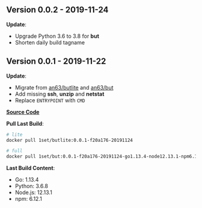 ## Version 0.0.2 - 2019-11-24

**Update**:

* Upgrade Python 3.6 to 3.8 for **but**
* Shorten daily build tagname


## Version 0.0.1 - 2019-11-22

**Update**:

* Migrate from [an63/butlite](https://hub.docker.com/r/an63/butlite) and [an63/but](https://hub.docker.com/r/an63/but)
* Add missing **ssh**, **unzip** and **netstat**
* Replace `ENTRYPOINT` with `CMD`

[**Source Code**](https://github.com/1set/but/releases/tag/0.0.1)

**Pull Last Build**:

```bash
# lite
docker pull 1set/butlite:0.0.1-f20a176-20191124

# full
docker pull 1set/but:0.0.1-f20a176-20191124-go1.13.4-node12.13.1-npm6.12.1-python3.6.8
```

**Last Build Content**:

* Go: 1.13.4
* Python: 3.6.8
* Node.js: 12.13.1
* npm: 6.12.1
